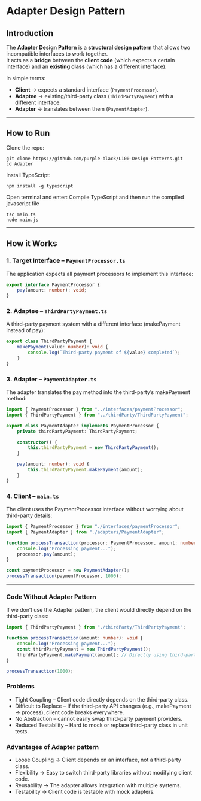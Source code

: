 # Adapter Design Pattern

## Introduction
The **Adapter Design Pattern** is a **structural design pattern** that allows two incompatible interfaces to work together.  
It acts as a **bridge** between the **client code** (which expects a certain interface) and an **existing class** (which has a different interface).

In simple terms:
- **Client** → expects a standard interface (`PaymentProcessor`).
- **Adaptee** → existing/third-party class (`ThirdPartyPayment`) with a different interface.
- **Adapter** → translates between them (`PaymentAdapter`).

---
##  How to Run

Clone the repo:

```
git clone https://github.com/purple-black/L100-Design-Patterns.git
cd Adapter
```

Install TypeScript:

```
npm install -g typescript
```

Open terminal and enter:
Compile TypeScript and then run the compiled javascript file

```
tsc main.ts
node main.js
```

---

## How it Works

### 1. Target Interface – `PaymentProcessor.ts`
The application expects all payment processors to implement this interface:
```ts
export interface PaymentProcessor {
    pay(amount: number): void;
}
```

### 2. Adaptee – `ThirdPartyPayment.ts`
A third-party payment system with a different interface (makePayment instead of pay):
```ts
export class ThirdPartyPayment {
    makePayment(value: number): void {
        console.log(`Third-party payment of ${value} completed`);
    }
}
```

### 3. Adapter – `PaymentAdapter.ts`
The adapter translates the pay method into the third-party’s makePayment method:
```ts
import { PaymentProcessor } from "../interfaces/paymentProcessor";
import { ThirdPartyPayment } from "../thirdParty/ThirdPartyPayment";

export class PaymentAdapter implements PaymentProcessor {
    private thirdPartyPayment: ThirdPartyPayment;

    constructor() {
        this.thirdPartyPayment = new ThirdPartyPayment();
    }

    pay(amount: number): void {
        this.thirdPartyPayment.makePayment(amount);
    }
}
```

### 4. Client – `main.ts`
The client uses the PaymentProcessor interface without worrying about third-party details:
```ts
import { PaymentProcessor } from "./interfaces/paymentProcessor";
import { PaymentAdapter } from "./adapters/PaymentAdapter";

function processTransaction(processor: PaymentProcessor, amount: number): void {
    console.log("Processing payment...");
    processor.pay(amount);
}

const paymentProcessor = new PaymentAdapter();
processTransaction(paymentProcessor, 1000);
```
---

### Code Without Adapter Pattern
If we don’t use the Adapter pattern, the client would directly depend on the third-party class:
```ts
import { ThirdPartyPayment } from "./thirdParty/ThirdPartyPayment";

function processTransaction(amount: number): void {
    console.log("Processing payment...");
    const thirdPartyPayment = new ThirdPartyPayment();
    thirdPartyPayment.makePayment(amount); // Directly using third-party method
}

processTransaction(1000);
```

### Problems
- Tight Coupling – Client code directly depends on the third-party class.
- Difficult to Replace – If the third-party API changes (e.g., makePayment → process), client code breaks everywhere.
- No Abstraction – cannot easily swap third-party payment providers.
- Reduced Testability – Hard to mock or replace third-party class in unit tests.

### Advantages of Adapter pattern
- Loose Coupling → Client depends on an interface, not a third-party class.
- Flexibility → Easy to switch third-party libraries without modifying client code.
- Reusability → The adapter allows integration with multiple systems.
- Testability → Client code is testable with mock adapters.

